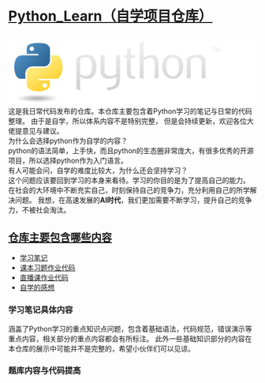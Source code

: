 # [Python_Learn（自学项目仓库） ](https://github.com/Chaniug/Python_Learn)
![PYthonlogo](image/python-logo@2x.png)
<br/>
这是我日常代码发布的仓库。本仓库主要包含着Python学习的笔记与日常的代码整理。
由于是自学，所以体系内容不是特别完整， 但是会持续更新，欢迎各位大佬提意见与建议。
</br>为什么会选择python作为自学的内容？
</br>python的语法简单，上手快，而且python的生态圈非常庞大，有很多优秀的开源项目，所以选择python作为入门语言。
</br>有人可能会问，自学的难度比较大，为什么还会坚持学习？
</br>这个问题应该要回到学习的本身来看待。学习的你目的是为了提高自己的能力。
在社会的大环境中不断充实自己，时刻保持自己的竞争力，充分利用自己的所学解决问题。
我想，在高速发展的**AI时代**，我们更加需要不断学习，提升自己的竞争力，不被社会淘汰。
##  [仓库主要包含哪些内容](https://github.com/Chaniug/Python_Learn/tree/master/Code)
* [学习笔记](https://github.com/Chaniug/Python_Learn/tree/master/Note/write_note)
* [课本习题作业代码](https://github.com/Chaniug/Python_Learn/tree/master/Code/TaskFile)
* [直播课作业代码](https://github.com/Chaniug/Python_Learn/tree/master/Code/OnlieTask)
* [自学的感想](https://github.com/Chaniug/Python_Learn/tree/master/Code/TestFile)

### 学习笔记具体内容
涵盖了Python学习的重点知识点问题，包含着基础语法，代码规范，错误演示等重点内容，相关部分的重点内容都会有所标注。
此外一些基础知识部分的内容在本仓库的展示中可能并不是完整的，希望小伙伴们可以见谅。
### 题库内容与代码提高

